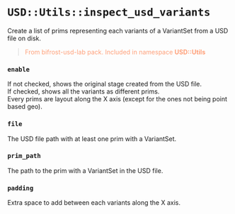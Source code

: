 # `USD::Utils::inspect_usd_variants`

Create a list of prims representing each variants of a VariantSet from a USD file on disk.

> <span style="color:#FFA07A">From bifrost-usd-lab pack. Included in namespace **USD::Utils**</span>

### `enable`

If not checked, shows the original stage created from the USD file.  
If checked, shows all the variants as different prims.  
Every prims are layout along the X axis (except for the ones not being point based geo).  

### `file`

The USD file path with at least one prim with a VariantSet.  

### `prim_path`

The path to the prim with a VariantSet in the USD file. 

### `padding`

Extra space to add between each variants along the X axis.  
